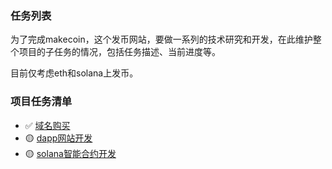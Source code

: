 ### 任务列表

为了完成makecoin，这个发币网站，要做一系列的技术研究和开发，在此维护整个项目的子任务的情况，包括任务描述、当前进度等。

目前仅考虑eth和solana上发币。

### 项目任务清单

- ✅ [域名购买](/dev/domain)
- 🟡 [dapp网站开发](/dev/dapp)
- 🟡 [solana智能合约开发](/dev/solana)

